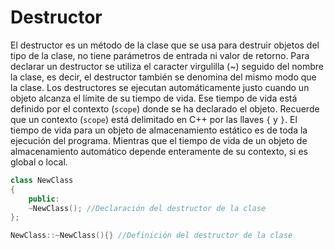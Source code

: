 # Destructor

El destructor es un método de la clase que se usa para destruir objetos del tipo de la clase, no tiene parámetros de entrada ni valor de retorno.
Para declarar un destructor se utiliza el caracter virgulilla (~) seguido del nombre la clase, es decir, el destructor también se denomina del mismo
modo que la clase. Los destructores se ejecutan automáticamente justo cuando un objeto alcanza el límite de su tiempo de vida. Ese tiempo de vida
está definido por el contexto (`scope`) donde se ha declarado el objeto. Recuerde que un contexto (`scope`) está delimitado en C++ por las llaves
`{` y `}`. El tiempo de vida para un objeto de almacenamiento estático es de toda la ejecución del programa. Mientras que el tiempo de vida de un
objeto de almacenamiento automático depende enteramente de su contexto, si es global o local.

```C++
class NewClass
{
	public:
	~NewClass(); //Declaración del destructor de la clase
};

NewClass::~NewClass(){} //Definición del destructor de la clase
```